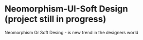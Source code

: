 # Neomorphism-UI-Soft Design (project still in progress)
Neomorphism Or Soft Desing - is new trend in the designers world
